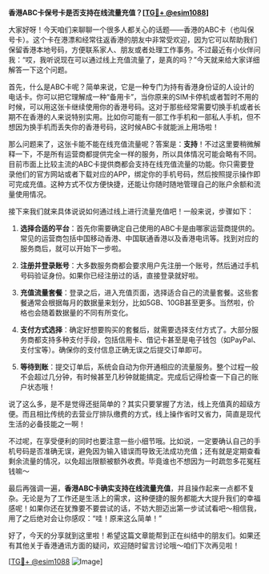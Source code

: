 **香港ABC卡保号卡是否支持在线流量充值？[[TG💪+ @esim1088](https://t.me/s/esim1088)]**

大家好呀！今天咱们来聊聊一个很多人都关心的话题——香港的ABC卡（也叫保号卡）。这个卡在港漂和经常往返香港的朋友中非常受欢迎，因为它可以帮助我们保留香港本地号码，方便联系家人、朋友或者处理工作事务。不过最近有小伙伴问我：“哎，我听说现在可以通过线上充值流量了，是真的吗？”今天就来给大家详细解答一下这个问题。

首先，什么是ABC卡呢？简单来说，它是一种专门为持有香港身份证的人设计的电话卡。你可以把它理解成一种“备用卡”，当你原来的SIM卡停机或者暂时不用的时候，可以用这张卡继续使用你的香港号码。这对于那些经常需要切换手机或者长期不在香港的人来说特别实用。比如你可能有一部工作手机和一部私人手机，但不想因为换手机而丢失你的香港号码，这时候ABC卡就能派上用场啦！

那么问题来了，这张卡能不能在线充值流量呢？答案是：**支持**！不过这里要稍微解释一下，不是所有运营商都提供完全一样的服务，所以具体情况可能会略有不同。目前市面上比较主流的ABC卡提供商都会支持在线充值流量的功能。你只需要登录他们的官方网站或者下载对应的APP，绑定你的手机号码，然后按照提示操作即可完成充值。这种方式不仅方便快捷，还能让你随时随地管理自己的账户余额和流量使用情况。

接下来我们就来具体说说如何通过线上进行流量充值吧！一般来说，步骤如下：

1. **选择合适的平台**：首先你需要确定自己使用的ABC卡是由哪家运营商提供的。常见的运营商包括中国移动香港、中国联通香港以及香港电讯等。找到对应的服务商后，就可以开始下一步啦。
   
2. **注册并登录账号**：大多数服务商都会要求用户先注册一个账号，然后通过手机号码验证身份。如果你已经注册过的话，直接登录就好啦。

3. **充值流量套餐**：登录之后，进入充值页面，选择适合自己的流量套餐。这些套餐通常会根据每月的数据量来划分，比如5GB、10GB甚至更多。当然啦，价格也会随着数据量的不同有所变化。

4. **支付方式选择**：确定好想要购买的套餐后，就需要选择支付方式了。大部分服务商都支持多种支付手段，包括信用卡、借记卡甚至是电子钱包（如PayPal、支付宝等）。确保你的支付信息正确无误之后提交订单即可。

5. **等待到账**：提交订单后，系统会自动为你开通相应的流量服务。整个过程一般不会超过几分钟，有时候甚至几秒钟就能搞定。完成后记得检查一下自己的账户状态哦！

说了这么多，是不是觉得还挺简单的？其实只要掌握了方法，线上充值真的超级方便。而且相比传统的去营业厅排队缴费的方式，线上操作省时又省力，简直是现代生活的必备技能之一啊！

不过呢，在享受便利的同时也要注意一些小细节哦。比如说，一定要确认自己的手机号码是否准确无误，避免因为输入错误而导致无法成功充值；还有就是定期查看剩余流量的情况，以免超出限额被额外收费。毕竟谁也不想因为一时疏忽多花冤枉钱嘛～

最后再强调一遍，**香港ABC卡确实支持在线流量充值**，并且操作起来一点都不复杂。无论是为了工作还是生活上的需求，这种便捷的服务都能大大提升我们的幸福感呢！如果你还在犹豫要不要尝试的话，不妨大胆迈出第一步试试看吧～相信我，用了之后绝对会让你感叹：“哇！原来这么简单！”

好了，今天的分享就到这里啦！希望这篇文章能帮到正在纠结中的朋友们。如果还有其他关于香港通讯方面的疑问，欢迎随时留言讨论哦～咱们下次再见啦！

[[TG💪+ @esim1088](https://t.me/s/esim1088) ![Image](https://i.postimg.cc/4NQfJmqS/Snipaste-2025-05-13-00-14-12.png)]